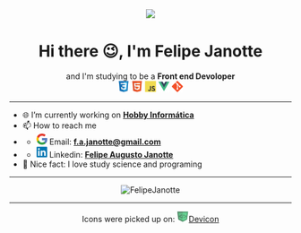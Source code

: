 <div align="center">
    <img src="https://imgur.com/sS5ELyL.png">
    <h1>
        Hi there 😉,  I'm Felipe Janotte<br>
    </h1>
    <p>
        and I'm studying to be a <strong>Front end Devoloper</strong><br/>
	<img src="https://raw.githubusercontent.com/devicons/devicon/master/icons/css3/css3-original.svg" alt="css3"  width="20" height="20"/>
        <img src="https://raw.githubusercontent.com/devicons/devicon/master/icons/html5/html5-original.svg" alt="html5"  width="20" height="20"/>
        <img src="https://raw.githubusercontent.com/devicons/devicon/master/icons/javascript/javascript-original.svg" alt="javascript" width="20" height="20"/>
	<img src="https://raw.githubusercontent.com/devicons/devicon/master/icons/vuejs/vuejs-original.svg" alt="vuejs" width="20" height="20"/>
	<img src="https://raw.githubusercontent.com/devicons/devicon/master/icons/git/git-original.svg" alt="git" width="20" height="20">
    </p>
</div>

---

- :globe_with_meridians: I’m currently working on **[Hobby Informática](https://www.hobby.inf.br/)**
- 📫 How to reach me
- - <img src="https://raw.githubusercontent.com/devicons/devicon/master/icons/google/google-original.svg" height="20"> Email: **f.a.janotte@gmail.com**
- - <img src="https://raw.githubusercontent.com/devicons/devicon/master/icons/linkedin/linkedin-original.svg" height="20"> Linkedin: **[Felipe Augusto Janotte](https://www.linkedin.com/in/felipe-augusto-janotte-662626195/)**
- :dizzy: Nice fact: I love study science and programing

---

<p align="center"><img src="https://github-readme-stats.vercel.app/api?username=FelipeJanotte&show_icons=true" alt="FelipeJanotte"/></p>

---

<p align="center">
	Icons were picked up on: 
	<a href="https://devicon.dev/">
		<img src="https://raw.githubusercontent.com/devicons/devicon/master/icons/devicon/devicon-original.svg" height="20">Devicon
	</a>
</p>

<!--
**FelipeJanotte/felipejanotte** is a ✨ _special_ ✨ repository because its `README.md` (this file) appears on your GitHub profile.

Here are some ideas to get you started:

- 🔭 I’m currently working on ...
- 🌱 I’m currently learning ...
- 👯 I’m looking to collaborate on ...
- 🤔 I’m looking for help with ...
- 💬 Ask me about ...
- 📫 How to reach me: ...
- 😄 Pronouns: ...
- ⚡ Fun fact: ...
-->
